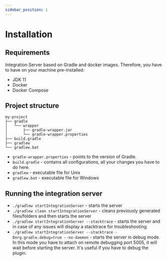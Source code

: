 ```yaml
---
sidebar_position: 1
---
```


# Installation

## Requirements

Integration Server based on Gradle and docker images. Therefore, you have to have on your machine pre-installed:

* JDK 11
* Docker
* Docker Compose  

## Project structure

```
my-project
├── gradle
│   └── wrapper
│       ├── gradle-wrapper.jar
│       └── gradle-wrapper.properties
├── build.gradle
├── gradlew
└── gradlew.bat
```

* `gradle-wrapper.properties` - points to the version of Gradle.
* `build.gradle` - contains all configurations, all your changes you have to do here.
* `gradlew` - executable file for Unix
* `gradlew.bat` - executable file for Windows

## Running the integration server

* `./gradlew startIntegrationServer` - starts the server
* `./gradlew clean startIntegrationServer` - cleans previously generated files/folders and then starts the server
* `./gradlew startIntegrationServer --stacktrace` - starts the server and in case of any issues will display a stacktrace for troubleshooting. 
* `./gradlew startIntegrationServer --stacktrace -Dorg.gradle.debug=true --no-daemon` - starts the server in debug mode.
In this mode you have to attach on remote debugging port 5005, it will wait before starting the server. It's useful if you have to debug 
the plugin. 
